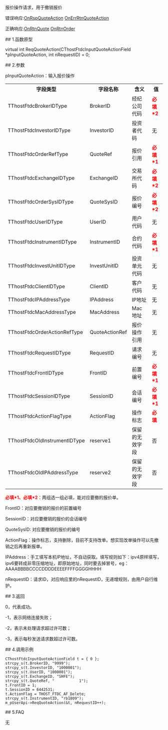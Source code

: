 <p>报价操作请求，用于撤销报价</p>
<p>错误响应:<a href="../../CTHOSTFTDCTRADERAPI/ONRSPQUOTEACTION/">OnRspQuoteAction</a> <a href="../../CTHOSTFTDCTRADERAPI/ONERRRTNQUOTEACTION/">OnErrRtnQuoteAction</a></p>
<p>正确响应:<a href="../../CTHOSTFTDCTRADERAPI/ONRTNQUOTE/">OnRtnQuote</a> <a href="../../CTHOSTFTDCTRADERAPI/ONRTNORDER/">OnRtnOrder</a></p>
<span class="anchor" id="4c1915b7-b177-497a-ac09-7e3c69417bc2"></span>
## 1.函数原型
<p>virtual int ReqQuoteAction(CThostFtdcInputQuoteActionField *pInputQuoteAction, int nRequestID) = 0;</p>
<span class="anchor" id="06ac9e96-5a17-4c3c-b861-738a6b7f4cf9"></span>
## 2.参数
<p>pInputQuoteAction：输入报价操作</p>
<table><tr><th style="TEXT-ALIGN: center;">字段类型</th><th style="TEXT-ALIGN: center;">字段名称</th><th style="TEXT-ALIGN: center;">含义</th><th style="TEXT-ALIGN: center;">值</th></tr><tr><td style="TEXT-ALIGN: left;">TThostFtdcBrokerIDType</td>
<td style="TEXT-ALIGN: left;">BrokerID</td>
<td style="TEXT-ALIGN: left;">经纪公司代码</td>
<td style="TEXT-ALIGN: left;"><strong><font color="#FF0000">必填*2</font></strong></td>
</tr>
<tr><td style="TEXT-ALIGN: left;">TThostFtdcInvestorIDType</td>
<td style="TEXT-ALIGN: left;">InvestorID</td>
<td style="TEXT-ALIGN: left;">投资者代码</td>
<td style="TEXT-ALIGN: left;">无</td>
</tr>
<tr><td style="TEXT-ALIGN: left;">TThostFtdcOrderRefType</td>
<td style="TEXT-ALIGN: left;">QuoteRef</td>
<td style="TEXT-ALIGN: left;">报价引用</td>
<td style="TEXT-ALIGN: left;"><strong><font color="#FF0000">必填*1</font></strong></td>
</tr>
<tr><td style="TEXT-ALIGN: left;">TThostFtdcExchangeIDType</td>
<td style="TEXT-ALIGN: left;">ExchangeID</td>
<td style="TEXT-ALIGN: left;">交易所代码</td>
<td style="TEXT-ALIGN: left;"><strong><font color="#FF0000">必填*2</font></strong></td>
</tr>
<tr><td style="TEXT-ALIGN: left;">TThostFtdcOrderSysIDType</td>
<td style="TEXT-ALIGN: left;">QuoteSysID</td>
<td style="TEXT-ALIGN: left;">报价编号</td>
<td style="TEXT-ALIGN: left;"><strong><font color="#FF0000">必填*2</font></strong></td>
</tr>
<tr><td style="TEXT-ALIGN: left;">TThostFtdcUserIDType</td>
<td style="TEXT-ALIGN: left;">UserID</td>
<td style="TEXT-ALIGN: left;">用户代码</td>
<td style="TEXT-ALIGN: left;">无</td>
</tr>
<tr><td style="TEXT-ALIGN: left;">TThostFtdcInstrumentIDType</td>
<td style="TEXT-ALIGN: left;">InstrumentID</td>
<td style="TEXT-ALIGN: left;">合约代码</td>
<td style="TEXT-ALIGN: left;"><strong><font color="#FF0000">必填*1</font></strong></td>
</tr>
<tr><td style="TEXT-ALIGN: left;">TThostFtdcInvestUnitIDType</td>
<td style="TEXT-ALIGN: left;">InvestUnitID</td>
<td style="TEXT-ALIGN: left;">投资单元代码</td>
<td style="TEXT-ALIGN: left;">无</td>
</tr>
<tr><td style="TEXT-ALIGN: left;">TThostFtdcClientIDType</td>
<td style="TEXT-ALIGN: left;">ClientID</td>
<td style="TEXT-ALIGN: left;">客户代码</td>
<td style="TEXT-ALIGN: left;">无</td>
</tr>
<tr><td style="TEXT-ALIGN: left;">TThostFtdcIPAddressType</td>
<td style="TEXT-ALIGN: left;">IPAddress</td>
<td style="TEXT-ALIGN: left;">IP地址</td>
<td style="TEXT-ALIGN: left;">无</td>
</tr>
<tr><td style="TEXT-ALIGN: left;">TThostFtdcMacAddressType</td>
<td style="TEXT-ALIGN: left;">MacAddress</td>
<td style="TEXT-ALIGN: left;">Mac地址</td>
<td style="TEXT-ALIGN: left;">无</td>
</tr>
<tr><td style="TEXT-ALIGN: left;">TThostFtdcOrderActionRefType</td>
<td style="TEXT-ALIGN: left;">QuoteActionRef</td>
<td style="TEXT-ALIGN: left;">报价操作引用</td>
<td style="TEXT-ALIGN: left;">无</td>
</tr>
<tr><td style="TEXT-ALIGN: left;">TThostFtdcRequestIDType</td>
<td style="TEXT-ALIGN: left;">RequestID</td>
<td style="TEXT-ALIGN: left;">请求编号</td>
<td style="TEXT-ALIGN: left;">无</td>
</tr>
<tr><td style="TEXT-ALIGN: left;">TThostFtdcFrontIDType</td>
<td style="TEXT-ALIGN: left;">FrontID</td>
<td style="TEXT-ALIGN: left;">前置编号</td>
<td style="TEXT-ALIGN: left;"><strong><font color="#FF0000">必填*1</font></strong></td>
</tr>
<tr><td style="TEXT-ALIGN: left;">TThostFtdcSessionIDType</td>
<td style="TEXT-ALIGN: left;">SessionID</td>
<td style="TEXT-ALIGN: left;">会话编号</td>
<td style="TEXT-ALIGN: left;"><strong><font color="#FF0000">必填*1</font></strong></td>
</tr>
<tr><td style="TEXT-ALIGN: left;">TThostFtdcActionFlagType</td>
<td style="TEXT-ALIGN: left;">ActionFlag</td>
<td style="TEXT-ALIGN: left;">操作标志</td>
<td style="TEXT-ALIGN: left;"><strong><font color="#FF0000">必填</font></strong></td>
</tr>
<tr><td style="TEXT-ALIGN: left;">TThostFtdcOldInstrumentIDType</td>
<td style="TEXT-ALIGN: left;">reserve1</td>
<td style="TEXT-ALIGN: left;">保留的无效字段</td>
<td style="TEXT-ALIGN: left;">否</td>
</tr>
<tr><td style="TEXT-ALIGN: left;">TThostFtdcOldIPAddressType</td>
<td style="TEXT-ALIGN: left;">reserve2</td>
<td style="TEXT-ALIGN: left;">保留的无效字段</td>
<td style="TEXT-ALIGN: left;">否</td>
</tr>
</table>
<p><strong><font color="#FF0000">必填*1、必填*2</font></strong>：两组选一组必填，能对应要撤的报价单。</p>
<p>FrontID：对应要撤销的报价的前置编号</p>
<p>SessionID：对应要撤销的报价的会话编号</p>
<p>QuoteSysID: 对应要撤销的报价的编号</p>
<p>ActionFlag：操作标志，支持删除，目前不支持改单。想实现改单操作可以先撤销之后再重新报单。</p>
<p>IPAddress：手工填写本机IP地址，不自动获取。填写规则如下：ipv4原样填写，ipv6要转成非零压缩地址，即原始地址，同时要去掉冒号，eg：AAAABBBBCCCCDDDDEEEEFFFFGGGGHHHH</p>
<p>nRequestID：请求ID，对应响应里的nRequestID，无递增规则，由用户自行维护。</p>
<span class="anchor" id="f4ab74b1-a244-4f47-93b6-2791f6370a5b"></span>
## 3.返回
<p>0，代表成功。</p>
<p>-1，表示网络连接失败；</p>
<p>-2，表示未处理请求超过许可数；</p>
<p>-3，表示每秒发送请求数超过许可数。</p>
<span class="anchor" id="199d73a4-a664-49c5-9948-391bc8aea621"></span>
## 4.调用示例
<pre><code>CThostFtdcInputQuoteActionField t = { 0 };
strcpy_s(t.BrokerID, "9999");
strcpy_s(t.InvestorID, "1000001");
strcpy_s(t.UserID, "1000001");
strcpy_s(t.ExchangeID, "SHFE");
strcpy_s(t.QuoteRef, "           1");
t.FrontID = 1;
t.SessionID = 6442531;
t.ActionFlag = THOST_FTDC_AF_Delete;
strcpy_s(t.InstrumentID, "rb1809");
m_pUserApi-&gt;ReqQuoteAction(&amp;t, nRequestID++);
</code></pre>
<span class="anchor" id="e0a9c9b8-20c8-463c-ab60-f50461e098ff"></span>
## 5.FAQ
<p>无</p>
